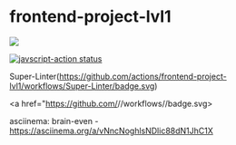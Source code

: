 # frontend-project-lvl1
<a href="https://codeclimate.com/github/ponttor/frontend-project-lvl1/maintainability"><img src="https://api.codeclimate.com/v1/badges/a99a88d28ad37a79dbf6/maintainability" /></a>


<a href="https://github.com/ponttor/frontend-project-lvl1/actions"><img alt="javscript-action status" src="https://github.com//ponttor/frontend-project-lvl1/workflows/Super-Linter/badge.svg"></a>

Super-Linter(https://github.com/actions/frontend-project-lvl1/workflows/Super-Linter/badge.svg)


<a href="https://github.com/<ponttor>/<frontend-project-lvl1>/workflows/<Super-Linter>/badge.svg></a>
         



asciinema:
brain-even - https://asciinema.org/a/vNncNoghlsNDlic88dN1JhC1X
